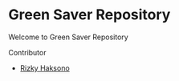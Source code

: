 # Green Saver Repository

Welcome to Green Saver Repository

Contributor

- [Rizky Haksono](https://github.com/rizkyhaksono)
